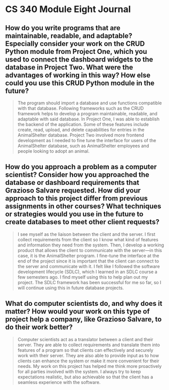 # CS 340 Module Eight Journal

## How do you write programs that are maintainable, readable, and adaptable? Especially consider your work on the CRUD Python module from Project One, which you used to connect the dashboard widgets to the database in Project Two. What were the advantages of working in this way? How else could you use this CRUD Python module in the future?
> The program should import a database and use functions compatible with that database. Following frameworks such as the CRUD framework helps to develop a program maintainable, readable, and adaptable with said database. In Project One, I was able to establish the backend of the application. Some of these features include create, read, upload, and delete capabilities for entries in the AnimalShelter database. Project Two involved more frontend development as I needed to fine tune the interface for users of the AnimalShelter database, such as AnimalShelter employees and people looking to adopt an animal.

## How do you approach a problem as a computer scientist? Consider how you approached the database or dashboard requirements that Grazioso Salvare requested. How did your approach to this project differ from previous assignments in other courses? What techniques or strategies would you use in the future to create databases to meet other client requests?
> I see myself as the liaison between the client and the server. I first collect requirements from the client so I know what kind of features and information they need from the system. Then, I develop a working product that allows the client to communicate with the server—in this case, it is the AnimalShelter program. I fine-tune the interface at the end of the project since it is important that the client can connect to the server and communicate with it. I felt like I followed the software development lifecycle (SDLC), which I learned in an SDLC course a few semesters ago. I find myself using this to help plan out my project. The SDLC framework has been successful for me so far, so I will continue using this in future database projects.

## What do computer scientists do, and why does it matter? How would your work on this type of project help a company, like Grazioso Salvare, to do their work better?
> Computer scientists act as a translator between a client and their server. They are able to collect requirements and translate them into features of a program so that clients can effectively and securely work with their server. They are also able to provide input as to how clients can enhance the system or make it more convenient for their needs. My work on this project has helped me think more proactively for all parties involved with the system. I always try to keep expectations realistic, but also achievable so that the client has a seamless experience with the software.
